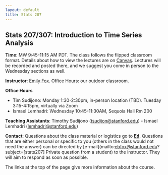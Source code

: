 ```yaml
---
layout: default
title: Stats 207 
---
```


## Stats 207/307: Introduction to Time Series Analysis 

**Time**: MW 9:45-11:15 AM PDT. The class follows the flipped classroom format. Details about how to view the lectures are on [Canvas](https://canvas.stanford.edu). Lectures will be recorded and posted there, and we suggest you come in person to the Wednesday sections as well.
 
**Instructor**: [Emily Fox](https://homes.cs.washington.edu/~ebfox/). Office Hours: our outdoor classroom.

**Office Hours**
- Tim Sudijono: Monday 1:30-2:30pm, in-person location (TBD). Tuesday 3:15-4:15pm, virtually via Zoom
- Ismael Lemhadri: Wednesday 10:45-11:30AM, Sequoia Hall Rm 200

**Teaching Assistants**: Timothy Sudijono (tsudijon@stanford.edu) - Ismael Lemhadri (lemhadri@stanford.edu)

**Contact**: Questions about the class material or logistics go to **[Ed](https://edstem.org/)**. Questions that are either personal or specific to you (others in the class would not need the answer) can be directed by [e-mail](mailto:ebfox@stanford.edu?subject=[stats207] Private question from a student) to the instructor. They will aim to respond as soon as possible.

The links at the top of the page give more information about the course.
